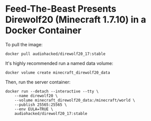 # Feed-The-Beast Presents Direwolf20 (Minecraft 1.7.10) in a Docker Container
To pull the image:
```
docker pull audiohacked/direwolf20_17:stable
```

It's highly recommended run a named data volume:
```
docker volume create minecraft_direwolf20_data
```

Then, run the server container:
```
docker run --detach --interactive --tty \
    --name direwolf20 \
    --volume minecraft_direwolf20_data:/minecraft/world \
    --publish 25565:25565 \
    --env EULA=TRUE \
    audiohacked/direwolf20_17:stable
```

